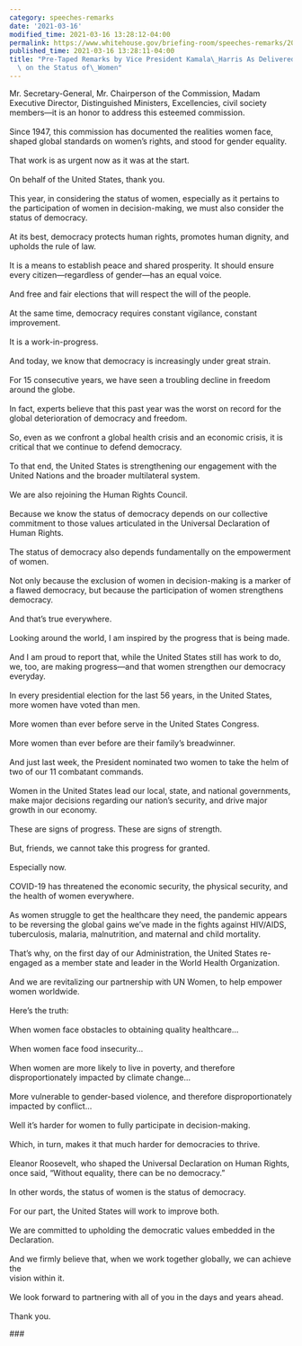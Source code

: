 ```yaml
---
category: speeches-remarks
date: '2021-03-16'
modified_time: 2021-03-16 13:28:12-04:00
permalink: https://www.whitehouse.gov/briefing-room/speeches-remarks/2021/03/16/pre-taped-remarks-by-vice-president-kamala-harris-as-delivered-to-the-commission-on-the-status-of-women/
published_time: 2021-03-16 13:28:11-04:00
title: "Pre-Taped Remarks by Vice President Kamala\_Harris As Delivered to the Commission\
  \ on the Status of\_Women"
---
```

 
Mr. Secretary-General, Mr. Chairperson of the Commission, Madam
Executive Director, Distinguished Ministers, Excellencies, civil society
members—it is an honor to address this esteemed commission.  
   
Since 1947, this commission has documented the realities women face,
shaped global standards on women’s rights, and stood for gender
equality.  
   
That work is as urgent now as it was at the start.  
   
On behalf of the United States, thank you.  
   
This year, in considering the status of women, especially as it pertains
to the participation of women in decision-making, we must also consider
the status of democracy.  
   
At its best, democracy protects human rights, promotes human dignity,
and upholds the rule of law.  
   
It is a means to establish peace and shared prosperity. It should ensure
every citizen—regardless of gender—has an equal voice.  
   
And free and fair elections that will respect the will of the people.  
   
At the same time, democracy requires constant vigilance, constant
improvement.  
   
It is a work-in-progress.  
   
And today, we know that democracy is increasingly under great strain.  
   
For 15 consecutive years, we have seen a troubling decline in freedom
around the globe.   
   
In fact, experts believe that this past year was the worst on record for
the global deterioration of democracy and freedom.  
   
So, even as we confront a global health crisis and an economic crisis,
it is critical that we continue to defend democracy.  
   
To that end, the United States is strengthening our engagement with the
United Nations and the broader multilateral system.  
   
We are also rejoining the Human Rights Council.  
   
Because we know the status of democracy depends on our collective
commitment to those values articulated in the Universal Declaration of
Human Rights.  
   
The status of democracy also depends fundamentally on the empowerment of
women.  
   
Not only because the exclusion of women in decision-making is a marker
of a flawed democracy, but because the participation of women
strengthens democracy.  
   
And that’s true everywhere.  
   
Looking around the world, I am inspired by the progress that is being
made.  
   
And I am proud to report that, while the United States still has work to
do, we, too, are making progress—and that women strengthen our democracy
everyday.  
   
In every presidential election for the last 56 years, in the United
States, more women have voted than men.  
   
More women than ever before serve in the United States Congress.  
   
More women than ever before are their family’s breadwinner.  
   
And just last week, the President nominated two women to take the helm
of two of our 11 combatant commands.  
   
Women in the United States lead our local, state, and national
governments, make major decisions regarding our nation’s security, and
drive major growth in our economy.  
   
These are signs of progress. These are signs of strength.  
   
But, friends, we cannot take this progress for granted.  
   
Especially now.  
   
COVID-19 has threatened the economic security, the physical security,
and the health of women everywhere.  
   
As women struggle to get the healthcare they need, the pandemic appears
to be reversing the global gains we’ve made in the fights against
HIV/AIDS, tuberculosis, malaria, malnutrition, and maternal and child
mortality.  
   
That’s why, on the first day of our Administration, the United States
re-engaged as a member state and leader in the World Health
Organization.   
   
And we are revitalizing our partnership with UN Women, to help empower
women worldwide.  
   
Here’s the truth:  
   
When women face obstacles to obtaining quality healthcare…  
   
When women face food insecurity…  
   
When women are more likely to live in poverty, and therefore
disproportionately impacted by climate change…  
   
More vulnerable to gender-based violence, and therefore
disproportionately impacted by conflict…  
   
Well it’s harder for women to fully participate in decision-making.  
   
Which, in turn, makes it that much harder for democracies to thrive.  
   
Eleanor Roosevelt, who shaped the Universal Declaration on Human Rights,
once said, “Without equality, there can be no democracy.”  
   
In other words, the status of women is the status of democracy.  
   
For our part, the United States will work to improve both.  
   
We are committed to upholding the democratic values embedded in the
Declaration.  
   
And we firmly believe that, when we work together globally, we can
achieve the  
vision within it.  
   
We look forward to partnering with all of you in the days and years
ahead.  
   
Thank you.

\###
